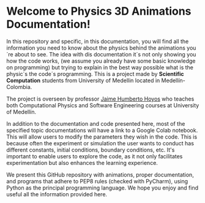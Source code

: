 # Welcome to Physics 3D Animations Documentation!

In this repository and specific, in this documentation, you will find all the information you need to know about the physics behind the animations you´re about to see. The idea with dis documentation it´s not only showing you how the code works, (we assume you already have some basic knowledge on programming) but trying to explain in the best way possible what is the physic´s the code´s programming. This is a project made by **Scientific Computation** students from University of Medellin located in Medellín-Colombia.

The project is overseen by professor [Jaime Humberto Hoyos](https://investigaciones-pure.udem.edu.co/es/persons/jaime-humberto-hoyos-barrios) who teaches both Computational Physics and Software Engineering courses at University of Medellín.

In addition to the documentation and code presented here, most of the specified topic documentations will have a link to a Google Colab notebook. This will allow users to modify the parameters they wish in the code. This is because often the experiment or simulation the user wants to conduct has different constants, initial conditions, boundary conditions, etc. It's important to enable users to explore the code, as it not only facilitates experimentation but also enhances the learning experience.

We present this GitHub repository with animations, proper documentation, and programs that adhere to PEP8 rules (checked with PyCharm), using Python as the principal programming language. We hope you enjoy and find useful all the information provided here.

```{tableofcontents}
```
